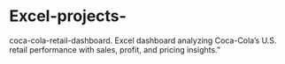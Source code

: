 # Excel-projects-
coca-cola-retail-dashboard.
Excel dashboard analyzing Coca-Cola’s U.S. retail performance with sales, profit, and pricing insights.”
